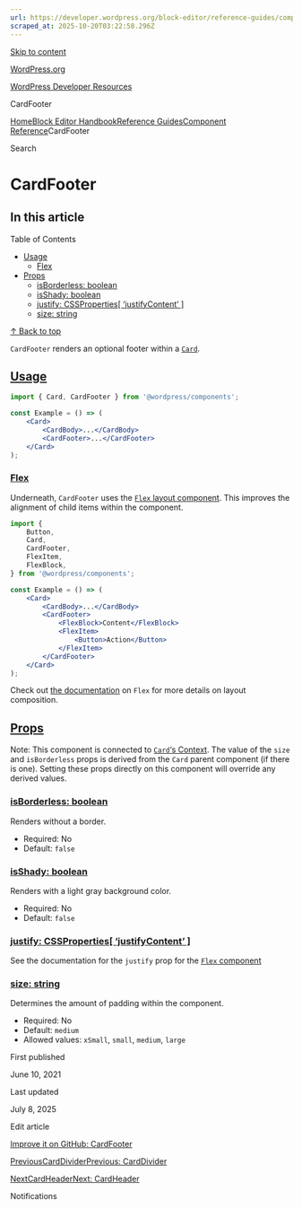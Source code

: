 ```yaml
---
url: https://developer.wordpress.org/block-editor/reference-guides/components/card-footer
scraped_at: 2025-10-20T03:22:58.296Z
---
```


[Skip to content](https://developer.wordpress.org/block-editor/reference-guides/components/card-footer/#wp--skip-link--target)

[WordPress.org](https://wordpress.org/)

[WordPress Developer Resources](https://developer.wordpress.org/)

CardFooter


[Home](https://developer.wordpress.org/)[Block Editor Handbook](https://developer.wordpress.org/block-editor/)[Reference Guides](https://developer.wordpress.org/block-editor/reference-guides/)[Component Reference](https://developer.wordpress.org/block-editor/reference-guides/components/)CardFooter

Search

# CardFooter

## In this article

Table of Contents

- [Usage](https://developer.wordpress.org/block-editor/reference-guides/components/card-footer/#usage)
  - [Flex](https://developer.wordpress.org/block-editor/reference-guides/components/card-footer/#flex)
- [Props](https://developer.wordpress.org/block-editor/reference-guides/components/card-footer/#props)
  - [isBorderless: boolean](https://developer.wordpress.org/block-editor/reference-guides/components/card-footer/#isborderless-boolean)
  - [isShady: boolean](https://developer.wordpress.org/block-editor/reference-guides/components/card-footer/#isshady-boolean)
  - [justify: CSSProperties\[ ‘justifyContent’ \]](https://developer.wordpress.org/block-editor/reference-guides/components/card-footer/#justify-cssproperties-justifycontent)
  - [size: string](https://developer.wordpress.org/block-editor/reference-guides/components/card-footer/#size-string)

[↑ Back to top](https://developer.wordpress.org/block-editor/reference-guides/components/card-footer/#wp--skip-link--target)

`CardFooter` renders an optional footer within a [`Card`](https://developer.wordpress.org/block-editor/reference-guide/components/card/card/).

## [Usage](https://developer.wordpress.org/block-editor/reference-guides/components/card-footer/\#usage)

```jsx
import { Card, CardFooter } from '@wordpress/components';

const Example = () => (
    <Card>
        <CardBody>...</CardBody>
        <CardFooter>...</CardFooter>
    </Card>
);

```

### [Flex](https://developer.wordpress.org/block-editor/reference-guides/components/card-footer/\#flex)

Underneath, `CardFooter` uses the [`Flex` layout component](https://developer.wordpress.org/block-editor/reference-guide/components/flex/flex/). This improves the alignment of child items within the component.

```jsx
import {
    Button,
    Card,
    CardFooter,
    FlexItem,
    FlexBlock,
} from '@wordpress/components';

const Example = () => (
    <Card>
        <CardBody>...</CardBody>
        <CardFooter>
            <FlexBlock>Content</FlexBlock>
            <FlexItem>
                <Button>Action</Button>
            </FlexItem>
        </CardFooter>
    </Card>
);

```

Check out [the documentation](https://developer.wordpress.org/block-editor/reference-guide/components/flex/flex/) on `Flex` for more details on layout composition.

## [Props](https://developer.wordpress.org/block-editor/reference-guides/components/card-footer/\#props)

Note: This component is connected to [`Card`‘s Context](https://developer.wordpress.org/block-editor/reference-guide/components/card/card/#context). The value of the `size` and `isBorderless` props is derived from the `Card` parent component (if there is one). Setting these props directly on this component will override any derived values.

### [isBorderless: boolean](https://developer.wordpress.org/block-editor/reference-guides/components/card-footer/\#isborderless-boolean)

Renders without a border.

- Required: No
- Default: `false`

### [isShady: boolean](https://developer.wordpress.org/block-editor/reference-guides/components/card-footer/\#isshady-boolean)

Renders with a light gray background color.

- Required: No
- Default: `false`

### [justify: CSSProperties\[ ‘justifyContent’ \]](https://developer.wordpress.org/block-editor/reference-guides/components/card-footer/\#justify-cssproperties-justifycontent)

See the documentation for the `justify` prop for the [`Flex` component](https://developer.wordpress.org/block-editor/reference-guide/components/flex/flex/#justify)

### [size: string](https://developer.wordpress.org/block-editor/reference-guides/components/card-footer/\#size-string)

Determines the amount of padding within the component.

- Required: No
- Default: `medium`
- Allowed values: `xSmall`, `small`, `medium`, `large`

First published

June 10, 2021

Last updated

July 8, 2025

Edit article

[Improve it on GitHub: CardFooter](https://github.com/WordPress/gutenberg/edit/trunk/packages/components/src/card/card-footer/README.md)

[PreviousCardDividerPrevious: CardDivider](https://developer.wordpress.org/block-editor/reference-guides/components/card-divider/)

[NextCardHeaderNext: CardHeader](https://developer.wordpress.org/block-editor/reference-guides/components/card-header/)

Notifications